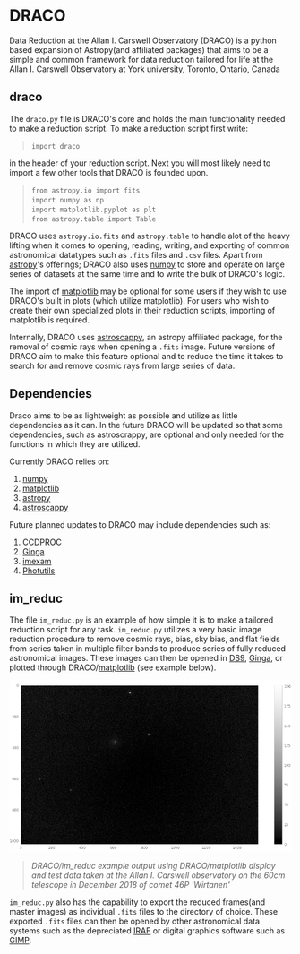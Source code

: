 # DRACO

Data Reduction at the Allan I. Carswell Observatory (DRACO) is a python based expansion of Astropy(and affiliated packages) that aims to be a simple and common framework for data reduction tailored for life at the Allan I. Carswell Observatory at York university, Toronto, Ontario, Canada

## draco

The `draco.py` file is DRACO's core and holds the main functionality needed to make a reduction script. To make a reduction script first write:  

> `import draco`

in the header of your reduction script. Next you will most likely need to import a few other tools that DRACO is founded upon.

> `from astropy.io import fits`  
> `import numpy as np`  
> `import matplotlib.pyplot as plt`  
> `from astropy.table import Table`

DRACO uses `astropy.io.fits` and `astropy.table` to handle alot of the heavy lifting when it comes to opening, reading, writing, and exporting of common astronomical datatypes such as `.fits` files and `.csv` files. Apart from [astropy](https://www.astropy.org/index.html)'s offerings; DRACO also uses [numpy](http://www.numpy.org/) to store and operate on large series of datasets at the same time and to write the bulk of DRACO's logic.

The import of [matplotlib](https://matplotlib.org/) may be optional for some users if they wish to use DRACO's built in plots (which utilize matplotlib). For users who wish to create their own specialized plots in their reduction scripts, importing of matplotlib is required.

Internally, DRACO uses [astroscappy](https://github.com/astropy/astroscrappy), an astropy affiliated package, for the removal of cosmic rays when opening a `.fits` image. Future versions of DRACO aim to make this feature optional and to reduce the time it takes to search for and remove cosmic rays from large series of data.

## Dependencies

Draco aims to be as lightweight as possible and utilize as little dependencies as it can. In the future DRACO will be updated so that some dependencies, such as astroscrappy, are optional and only needed for the functions in which they are utilized.

Currently DRACO relies on:  
1. [numpy](http://www.numpy.org/)
1. [matplotlib](https://matplotlib.org/)
1. [astropy](https://www.astropy.org/index.html)
1. [astroscappy](https://github.com/astropy/astroscrappy)

Future planned updates to DRACO may include dependencies such as:  
1. [CCDPROC](https://ccdproc.readthedocs.io/en/latest/index.html#)
1. [Ginga](https://ejeschke.github.io/ginga/)
1. [imexam](https://imexam.readthedocs.io/en/latest/index.html)
1. [Photutils](https://photutils.readthedocs.io/en/stable/index.html)

## im_reduc

The file `im_reduc.py` is an example of how simple it is to make a tailored reduction script for any task. `im_reduc.py` utilizes a very basic image reduction procedure to remove cosmic rays, bias, sky bias, and flat fields from series taken in multiple filter bands to produce series of fully reduced astronomical images. These images can then be opened in [DS9](http://ds9.si.edu/site/Home.html), [Ginga](https://ejeschke.github.io/ginga/), or plotted through DRACO/[matplotlib](https://matplotlib.org/) (see example below).  

![Draco image plot example; Comet 46P Wirtanen.](/assets/images/im_reduc_example.png)

> _DRACO/im_reduc example output using DRACO/matplotlib display and test data taken at the Allan I. Carswell observatory on the 60cm telescope in December 2018 of comet 46P 'Wirtanen'_  

`im_reduc.py` also has the capability to export the reduced frames(and master images) as individual `.fits` files to the directory of choice. These exported `.fits` files can then be opened by other astronomical data systems such as the depreciated [IRAF](https://iraf-community.github.io/) or digital graphics software such as [GIMP](https://www.gimp.org/).
